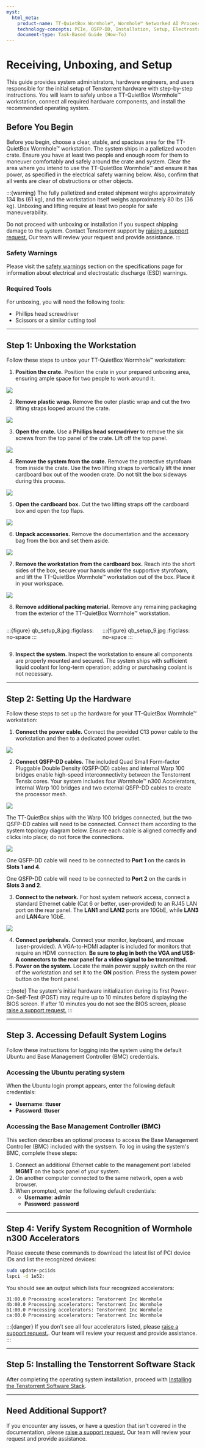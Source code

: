 ```yaml
---
myst:
  html_meta:
    product-name: TT-QuietBox Wormhole™, Wormhole™ Networked AI Processor, Tensix core  
    technology-concepts: PCIe, QSFP-DD, Installation, Setup, Electrostatic Discharge (ESD), Basic Input/Output System (BIOS)  
    document-type: Task-Based Guide (How-To)
---
```


# Receiving, Unboxing, and Setup

This guide provides system administrators, hardware engineers, and users responsible for the initial setup of Tenstorrent hardware with step-by-step instructions. You will learn to safely unbox a TT-QuietBox Wormhole™ workstation, connect all required hardware components, and install the recommended operating system.

## **Before You Begin**

Before you begin, choose a clear, stable, and spacious area for the TT-QuietBox Wormhole™ workstation. The system ships in a palletized wooden crate. Ensure you have at least two people and enough room for them to maneuver comfortably and safely around the crate and system. Clear the area where you intend to use the TT-QuietBox Wormhole™ and ensure it has power, as specified in the electrical safety warning below. Also, confirm that all vents are clear of obstructions or other objects.

:::{warning}
The fully palletized and crated shipment weighs approximately 134 lbs (61 kg), and the workstation itself weighs approximately 80 lbs (36 kg). Unboxing and lifting require at least two people for safe maneuverability.

Do not proceed with unboxing or installation if you suspect shipping damage to the system. Contact Tenstorrent support by [raising a support request.](https://tenstorrent.atlassian.net/servicedesk/customer/portal/1) Our team will review your request and provide assistance.
:::

### Safety Warnings
Please visit the [safety warnings](specifications.md#safety-warnings) section on the specifications page for information about electrical and electrostatic discharge (ESD) warnings.

### **Required Tools**

For unboxing, you will need the following tools:

* Phillips head screwdriver  
* Scissors or a similar cutting tool

---

## **Step 1: Unboxing the Workstation**

Follow these steps to unbox your TT-QuietBox Wormhole™ workstation:

1. **Position the crate.** Position the crate in your prepared unboxing area, ensuring ample space for two people to work around it.  

![](qb_setup_1.jpg)

2. **Remove plastic wrap.** Remove the outer plastic wrap and cut the two lifting straps looped around the crate.  


![](qb_setup_2.jpg)

3. **Open the crate.** Use a **Phillips head screwdriver** to remove the six screws from the top panel of the crate. Lift off the top panel.  

![](qb_setup_3.jpg)

4. **Remove the system from the crate.** Remove the protective styrofoam from inside the crate. Use the two lifting straps to vertically lift the inner cardboard box out of the wooden crate. Do not tilt the box sideways during this process.  

![](qb_setup_4.jpg)

5. **Open the cardboard box.** Cut the two lifting straps off the cardboard box and open the top flaps.  

![](qb_setup_5.jpg)

6. **Unpack accessories.** Remove the documentation and the accessory bag from the box and set them aside.  

![](qb_setup_6.jpg)

7. **Remove the workstation from the cardboard box.** Reach into the short sides of the box, secure your hands under the supportive styrofoam, and lift the TT-QuietBox Wormhole™ workstation out of the box. Place it in your workspace.  

![](qb_setup_7.jpg)

8. **Remove additional packing material.** Remove any remaining packaging from the exterior of the TT-QuietBox Wormhole™ workstation.  

<div style="display: flex;">

:::{figure} qb_setup_8.jpg
:figclass: no-space
:::

:::{figure} qb_setup_9.jpg
:figclass: no-space
:::

</div>

9. **Inspect the system.** Inspect the workstation to ensure all components are properly mounted and secured. The system ships with sufficient liquid coolant for long-term operation; adding or purchasing coolant is not necessary.

---

## **Step 2: Setting Up the Hardware**

Follow these steps to set up the hardware for your TT-QuietBox Wormhole™ workstation:

1. **Connect the power cable.** Connect the provided C13 power cable to the workstation and then to a dedicated power outlet.  

![](qb_setup_power.jpg)

2. **Connect QSFP-DD cables.** The included Quad Small Form-factor Pluggable Double Density (QSFP-DD) cables and internal Warp 100 bridges enable high-speed interconnectivity between the Tenstorrent Tensix cores. Your system includes four Wormhole™ n300 Accelerators, internal Warp 100 bridges and two external QSFP-DD cables to create the processor mesh. 

![](https://docs.tenstorrent.com/_images/wh_portspec.png)

The TT-QuietBox ships with the Warp 100 bridges connected, but the two QSFP-DD cables will need to be connected. Connect them according to the system topology diagram below. Ensure each cable is aligned correctly and clicks into place; do not force the connections.

![](qb_topology.png)

One QSFP-DD cable will need to be connected to **Port 1** on the cards in **Slots 1 and 4**.

One QSFP-DD cable will need to be connected to **Port 2** on the cards in **Slots 3 and 2**.


3. **Connect to the network.** For host system network access, connect a standard Ethernet cable (Cat 6 or better, user-provided) to an RJ45 LAN port on the rear panel. The **LAN1** and **LAN2** ports are 10GbE, while **LAN3** and **LAN4**are 1GbE.

![](qb_lan.png)

4. **Connect peripherals.** Connect your monitor, keyboard, and mouse (user-provided). A VGA-to-HDMI adapter is included for monitors that require an HDMI connection. **Be sure to plug in both the VGA and USB-A connectors to the rear panel for a video signal to be transmitted.**
5. **Power on the system.** Locate the main power supply switch on the rear of the workstation and set it to the **ON** position. Press the system power button on the front panel.

:::{note}
The system's initial hardware initialization during its first Power-On-Self-Test (POST) may require up to 10 minutes before displaying the BIOS screen. If after 10 minutes you do not see the BIOS screen, please [raise a support request.](https://tenstorrent.atlassian.net/servicedesk/customer/portal/1)
:::

---

## **Step 3. Accessing Default System Logins**

Follow these instructions for logging into the system using the default Ubuntu and Base Management Controller (BMC) credentials.

### **Accessing the Ubuntu perating system**

When the Ubuntu login prompt appears, enter the following default credentials:

*   **Username**: **ttuser**
*   **Password**: **ttuser**

### **Accessing the Base Management Controller (BMC)**

This section describes an optional process to access the Base Management Controller (BMC) included with the systsem. To log in using the system's BMC, complete these steps:

1.  Connect an additional Ethernet cable to the management port labeled **MGMT** on the back panel of your system.
2.  On another computer connected to the same network, open a web browser.
3.  When prompted, enter the following default credentials:
    *   **Username**: **admin**
    *   **Password**: **password**

---

## **Step 4: Verify System Recognition of Wormhole n300 Accelerators**

Please execute these commands to download the latest list of PCI device IDs and list the recognized devices:
```bash
sudo update-pciids
lspci -d 1e52:
```

You should see an output which lists four recognized accelerators:
```
31:00.0 Processing accelerators: Tenstorrent Inc Wormhole
4b:00.0 Processing accelerators: Tenstorrent Inc Wormhole
b1:00.0 Processing accelerators: Tenstorrent Inc Wormhole
ca:00.0 Processing accelerators: Tenstorrent Inc Wormhole
```

:::{danger}
If you don’t see all four accelerators listed, please [raise a support request.](https://tenstorrent.atlassian.net/servicedesk/customer/portal/1). Our team will review your request and provide assistance.
:::

---

## **Step 5: Installing the Tenstorrent Software Stack**

After completing the operating system installation, proceed with [Installing the Tenstorrent Software Stack](../../../getting-started/README.md).

---

## **Need Additional Support?**

If you encounter any issues, or have a question that isn't covered in the documentation, please [raise a support request.](https://tenstorrent.atlassian.net/servicedesk/customer/portal/1) Our team will review your request and provide assistance.
